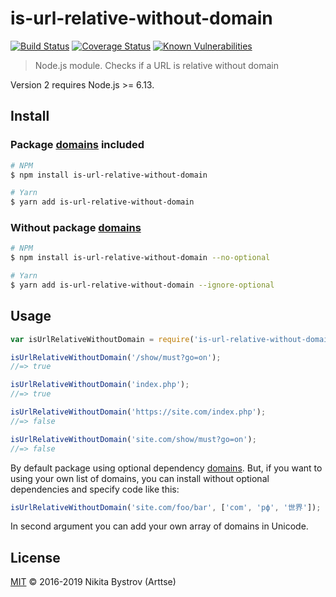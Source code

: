 # is-url-relative-without-domain
[![Build Status](https://travis-ci.org/Arttse/node.is-url-relative-without-domain.svg?branch=master)](https://travis-ci.org/Arttse/node.is-url-relative-without-domain)
[![Coverage Status](https://coveralls.io/repos/github/Arttse/node.is-url-relative-without-domain/badge.svg?branch=master)](https://coveralls.io/github/Arttse/node.is-url-relative-without-domain?branch=master)
[![Known Vulnerabilities](https://snyk.io/test/github/arttse/node.is-url-relative-without-domain/badge.svg)](https://snyk.io/test/github/arttse/node.is-url-relative-without-domain)

> Node.js module. Checks if a URL is relative without domain

Version 2 requires Node.js >= 6.13.

## Install

### Package [domains](https://www.npmjs.com/package/domains) included
```sh
# NPM
$ npm install is-url-relative-without-domain

# Yarn
$ yarn add is-url-relative-without-domain
```

### Without package [domains](https://www.npmjs.com/package/domains)
```sh
# NPM
$ npm install is-url-relative-without-domain --no-optional

# Yarn
$ yarn add is-url-relative-without-domain --ignore-optional

```


## Usage

```js
var isUrlRelativeWithoutDomain = require('is-url-relative-without-domain');

isUrlRelativeWithoutDomain('/show/must?go=on');
//=> true

isUrlRelativeWithoutDomain('index.php');
//=> true

isUrlRelativeWithoutDomain('https://site.com/index.php');
//=> false

isUrlRelativeWithoutDomain('site.com/show/must?go=on');
//=> false
```

By default package using optional dependency [domains](https://www.npmjs.com/package/domains). But, if you want to using your own list of domains, you can install without optional dependencies and specify code like this:
```js
isUrlRelativeWithoutDomain('site.com/foo/bar', ['com', 'рф', '世界']);
```
In second argument you can add your own array of domains in Unicode.


## License
[MIT](LICENSE) &copy; 2016-2019 Nikita Bystrov (Arttse)
